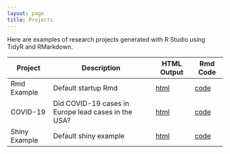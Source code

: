 ```yaml
---
layout: page
title: Projects
---
```


Here are examples of research projects generated with R Studio using TidyR and RMarkdown.

Project | Description | HTML Output | Rmd Code
--- | --- | --- | ---
Rmd Example | Default startup Rmd | [html](https://michaelprivera.github.io//RmdExample/) | [code](https://github.com/michaelprivera/RmdExample)
COVID-19 | Did COVID-19 cases in Europe lead cases in the USA? | [html](https://michaelprivera.github.io//CovidData/) | [code](https://github.com/michaelprivera/CovidData)
Shiny Example | Default shiny example | [html](https://datadogs87.shinyapps.io/shinyExample) | [code](https://github.com/datadogs87/shinyExample)
